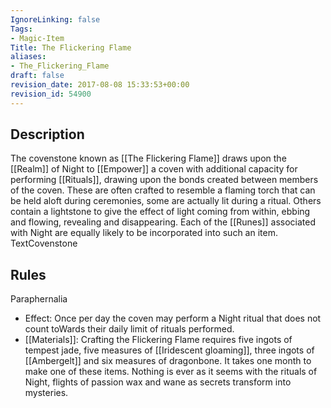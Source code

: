 ```yaml
---
IgnoreLinking: false
Tags:
- Magic-Item
Title: The Flickering Flame
aliases:
- The_Flickering_Flame
draft: false
revision_date: 2017-08-08 15:33:53+00:00
revision_id: 54900
---
```


## Description
The covenstone known as [[The Flickering Flame]] draws upon the [[Realm]] of Night to [[Empower]] a coven with additional capacity for performing [[Rituals]], drawing upon the bonds created between members of the coven. 
These are often crafted to resemble a flaming torch that can be held aloft during ceremonies, some are actually lit during a ritual. Others contain a lightstone to give the effect of light coming from within, ebbing and flowing, revealing and disappearing. Each of the [[Runes]] associated with Night are equally likely to be incorporated into such an item.
TextCovenstone
## Rules
Paraphernalia
* Effect: Once per day the coven may perform a Night ritual that does not count toWards their daily limit of rituals performed.
* [[Materials]]: Crafting the Flickering Flame requires five ingots of tempest jade, five measures of [[Iridescent gloaming]], three ingots of [[Ambergelt]] and six measures of dragonbone. It takes one month to make one of these items.
Nothing is ever as it seems with the rituals of Night, flights of passion wax and wane as secrets transform into mysteries.